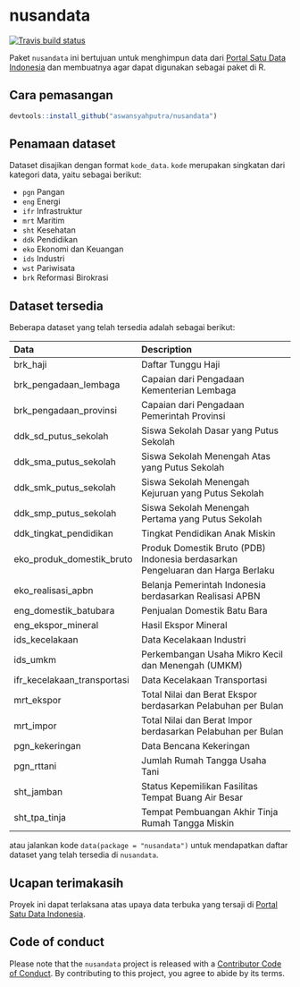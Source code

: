 
# nusandata

[![Travis build
status](https://travis-ci.org/aswansyahputra/nusandata.svg?branch=master)](https://travis-ci.org/aswansyahputra/nusandata)

Paket `nusandata` ini bertujuan untuk menghimpun data dari [Portal Satu
Data Indonesia](https://data.go.id/) dan membuatnya agar dapat digunakan
sebagai paket di R.

## Cara pemasangan

``` r
devtools::install_github("aswansyahputra/nusandata")
```

## Penamaan dataset

Dataset disajikan dengan format `kode_data`. `kode` merupakan singkatan
dari kategori data, yaitu sebagai berikut:

  - `pgn` Pangan
  - `eng` Energi
  - `ifr` Infrastruktur
  - `mrt` Maritim
  - `sht` Kesehatan
  - `ddk` Pendidikan
  - `eko` Ekonomi dan Keuangan
  - `ids` Industri
  - `wst` Pariwisata
  - `brk` Reformasi Birokrasi

## Dataset tersedia

Beberapa dataset yang telah tersedia adalah sebagai
berikut:

| Data                          | Description                                                                     |
| :---------------------------- | :------------------------------------------------------------------------------ |
| brk\_haji                     | Daftar Tunggu Haji                                                              |
| brk\_pengadaan\_lembaga       | Capaian dari Pengadaan Kementerian Lembaga                                      |
| brk\_pengadaan\_provinsi      | Capaian dari Pengadaan Pemerintah Provinsi                                      |
| ddk\_sd\_putus\_sekolah       | Siswa Sekolah Dasar yang Putus Sekolah                                          |
| ddk\_sma\_putus\_sekolah      | Siswa Sekolah Menengah Atas yang Putus Sekolah                                  |
| ddk\_smk\_putus\_sekolah      | Siswa Sekolah Menengah Kejuruan yang Putus Sekolah                              |
| ddk\_smp\_putus\_sekolah      | Siswa Sekolah Menengah Pertama yang Putus Sekolah                               |
| ddk\_tingkat\_pendidikan      | Tingkat Pendidikan Anak Miskin                                                  |
| eko\_produk\_domestik\_bruto  | Produk Domestik Bruto (PDB) Indonesia berdasarkan Pengeluaran dan Harga Berlaku |
| eko\_realisasi\_apbn          | Belanja Pemerintah Indonesia berdasarkan Realisasi APBN                         |
| eng\_domestik\_batubara       | Penjualan Domestik Batu Bara                                                    |
| eng\_ekspor\_mineral          | Hasil Ekspor Mineral                                                            |
| ids\_kecelakaan               | Data Kecelakaan Industri                                                        |
| ids\_umkm                     | Perkembangan Usaha Mikro Kecil dan Menengah (UMKM)                              |
| ifr\_kecelakaan\_transportasi | Data Kecelakaan Transportasi                                                    |
| mrt\_ekspor                   | Total Nilai dan Berat Ekspor berdasarkan Pelabuhan per Bulan                    |
| mrt\_impor                    | Total Nilai dan Berat Impor berdasarkan Pelabuhan per Bulan                     |
| pgn\_kekeringan               | Data Bencana Kekeringan                                                         |
| pgn\_rttani                   | Jumlah Rumah Tangga Usaha Tani                                                  |
| sht\_jamban                   | Status Kepemilikan Fasilitas Tempat Buang Air Besar                             |
| sht\_tpa\_tinja               | Tempat Pembuangan Akhir Tinja Rumah Tangga Miskin                               |

atau jalankan kode `data(package = "nusandata")` untuk mendapatkan
daftar dataset yang telah tersedia di `nusandata`.

## Ucapan terimakasih

Proyek ini dapat terlaksana atas upaya data terbuka yang tersaji di
[Portal Satu Data Indonesia](https://data.go.id).

## Code of conduct

Please note that the `nusandata` project is released with a [Contributor
Code of Conduct](CODE_OF_CONDUCT.md). By contributing to this project,
you agree to abide by its terms.
